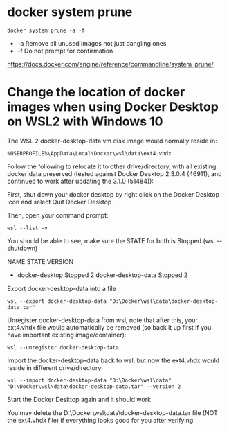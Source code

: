# docker system prune

    docker system prune -a -f

+ -a Remove all unused images not just dangling ones
+ -f Do not prompt for confirmation

https://docs.docker.com/engine/reference/commandline/system_prune/

# Change the location of docker images when using Docker Desktop on WSL2 with Windows 10

The WSL 2 docker-desktop-data vm disk image would normally reside in:

    %USERPROFILE%\AppData\Local\Docker\wsl\data\ext4.vhdx

Follow the following to relocate it to other drive/directory, with all existing docker data preserved (tested against Docker Desktop 2.3.0.4 (46911), and continued to work after updating the 3.1.0 (51484)):

First, shut down your docker desktop by right click on the Docker Desktop icon and select Quit Docker Desktop

Then, open your command prompt:

    wsl --list -v

You should be able to see, make sure the STATE for both is Stopped.(wsl  --shutdown)

  NAME                   STATE           VERSION
* docker-desktop         Stopped         2
  docker-desktop-data    Stopped         2
  
Export docker-desktop-data into a file

    wsl --export docker-desktop-data "D:\Docker\wsl\data\docker-desktop-data.tar"
    
Unregister docker-desktop-data from wsl, note that after this, your ext4.vhdx file would automatically be removed (so back it up first if you have important existing image/container):

    wsl --unregister docker-desktop-data

Import the docker-desktop-data back to wsl, but now the ext4.vhdx would reside in different drive/directory:

    wsl --import docker-desktop-data "D:\Docker\wsl\data" "D:\Docker\wsl\data\docker-desktop-data.tar" --version 2

Start the Docker Desktop again and it should work

You may delete the D:\Docker\wsl\data\docker-desktop-data.tar file (NOT the ext4.vhdx file) if everything looks good for you after verifying
